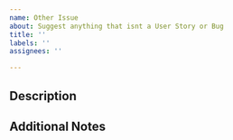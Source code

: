 ```yaml
---
name: Other Issue
about: Suggest anything that isnt a User Story or Bug
title: ''
labels: ''
assignees: ''

---
```


## Description
<!-- Provide a more detailed introduction to the issue itself -->

## Additional Notes
<!-- Add any supplementary information that would help get this issue completed here -->
<!-- This includes implementation details or anything of that nature -->
